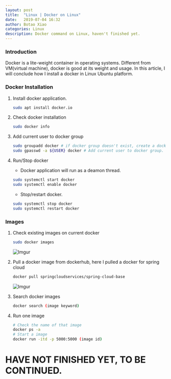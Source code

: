 ```yaml
---
layout: post
title:  "Linux | Docker on Linux"
date:   2019-07-04 16:32
author: Botao Xiao
categories: Linux
description: Docker command on Linux, haven't finished yet.
---
```

### Introduction
Docker is a lite-weight container in operating systems. Different from VM(virtual machine), docker is good at its weight and usage. In this article, I will conclude how I install a docker in Linux Ubuntu platform.

### Docker Installation
1. Install docker application.
    ```Bash
    sudo apt install docker.io
    ```
    
2. Check docker installation
    ```Bash
    sudo docker info
    ```

3. Add current user to docker group
    ```Bash
    sudo groupadd docker # if docker group doesn't exist, create a docker group.
    sudo gpasswd -a ${USER} docker # Add current user to docker group. 
    ```

4. Run/Stop docker
    * Docker application will run as a deamon thread.
    ```Bash
    sudo systemctl start docker
    sudo systemctl enable docker
    ```
    * Stop/restart docker.
    ```Bash
    sudo systemctl stop docker
    sudo systemctl restart docker
    ```

### Images
1. Check existing images on current docker
    ```Bash
    sudo docker images
    ```
    ![Imgur](https://i.imgur.com/9zCUsL3.png)

2. Pull a docker image from dockerhub, here I pulled a docker for spring cloud
    ```Bash
    docker pull springcloudservices/spring-cloud-base
    ```
    ![Imgur](https://i.imgur.com/zGxAZpc.png)

3. Search docker images
    ```Bash
    docker search (image keyword)
    ```
    
4. Run one image
    ```Bash
    # Check the name of that image
    docker ps -a
    # Start a image
    docker run -itd -p 5000:5000 (image id)
    ```

# HAVE NOT FINISHED YET, TO BE CONTINUED.


    
    
    
    
    
    
    
    
    
    
    
    